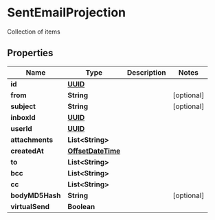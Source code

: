 

# SentEmailProjection

Collection of items
## Properties

Name | Type | Description | Notes
------------ | ------------- | ------------- | -------------
**id** | [**UUID**](UUID) |  | 
**from** | **String** |  |  [optional]
**subject** | **String** |  |  [optional]
**inboxId** | [**UUID**](UUID) |  | 
**userId** | [**UUID**](UUID) |  | 
**attachments** | **List&lt;String&gt;** |  | 
**createdAt** | [**OffsetDateTime**](OffsetDateTime) |  | 
**to** | **List&lt;String&gt;** |  | 
**bcc** | **List&lt;String&gt;** |  | 
**cc** | **List&lt;String&gt;** |  | 
**bodyMD5Hash** | **String** |  |  [optional]
**virtualSend** | **Boolean** |  | 




